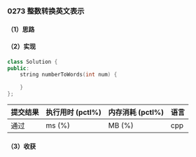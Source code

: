 ### 0273 整数转换英文表示

#### （1）思路

#### （2）实现

```cpp
class Solution {
public:
    string numberToWords(int num) {

    }
};
```

| 提交结果 | 执行用时 (pctl%) | 内存消耗 (pctl%) | 语言 |
|:---------|:-----------------|:-----------------|:-----|
| 通过     |  ms (%)   |  MB (%)  | cpp  |

#### （3）收获
